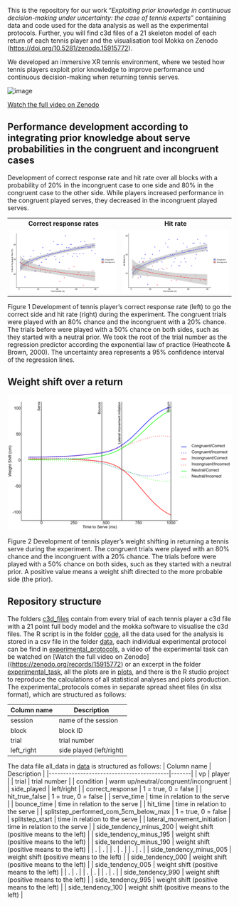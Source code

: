 This is the repository for our work “*Exploiting prior knowledge in continuous decision-making under uncertainty: the case of tennis experts*” containing data and code used for the data analysis as well as the experimental protocols. Further, you will find c3d files of a 21 skeleton model of each return of each tennis player and the visualisation tool Mokka on Zenodo (https://doi.org/10.5281/zenodo.15915772).

We developed an immersive XR tennis environment, where we tested how tennis players exploit prior knowledge to improve performance und continuous decision-making when returning tennis serves.

<img src="./experimental_task/experimental_task.gif" alt="image" width="700" height="auto">

[Watch the full video on Zenodo](https://doi.org/10.5281/zenodo.15915772)

## Performance development according to integrating prior knowledge about serve probabilities in the congruent and incongruent cases
Development of correct response rate and hit rate over all blocks with a probability of 20% in the incongruent case to one side and 80% in the congruent case to the other side. While players increased performance in the congruent played serves, they decreased in the incongruent played serves.
<table style="table-layout: fixed; width: 100%;">
  <tr>
    <th style="width: 50%;">Correct response rates</th>
    <th style="width: 50%;">Hit rate</th>
  </tr>
  <tr>
    <td style="text-align: center;">
      <img src="./plots/sqrt_correct_response_rate.svg" alt="Correct response rates" style="width:350px;height:auto;">
    </td>
    <td style="text-align: center;">
      <img src="./plots/sqrt_hit_rate.svg" alt="hit rate" style="width:350px;height:auto;">
    </td>
  </tr>
</table>

<p>Figure 1 Development of tennis player’s correct response rate (left) to go the correct side and hit rate (right) during the experiment. The congruent trials were played with an 80% chance and the incongruent with a 20% chance. The trials before were played with a 50% chance on both sides, such as they started with a neutral prior. We took the root of the trial number as the regression predictor according the exponential law of practice (Heathcote & Brown, 2000). The uncertainty area represents a 95% confidence interval of the regression lines.</p>

## Weight shift over a return
<img src="./plots/prior_impact_over_second_half_of_biased_and_neutral_trials_on_weight_shift.png" style="width:850px;height:auto;">

Figure 2 Development of tennis player’s weight shifting in returning a tennis serve during the experiment. The congruent trials were played with an 80% chance and the incongruent with a 20% chance. The trials before were played with a 50% chance on both sides, such as they started with a neutral prior. A positive value means a weight shift directed to the more probable side (the prior).

## Repository structure 

The folders [c3d_files](https://zenodo.org/records/15915772) contain from every trial of each tennis player a c3d file with a 21 point full body model and the mokka software to visualise the c3d files. The R script is in the folder [code](./code), all the data used for the analysis is stored in a csv file in the folder [data](./data), each individual experimental protocol can be find in [experimental_protocols](./experimental_protocols), a video of the experimental task can be watched on [Watch the full video on Zenodo]((https://zenodo.org/records/15915772) or an excerpt in the folder [experimental_task](./experimental_task), all the plots are in [plots](./plots), and there is the R studio project to reproduce the calculations of all statistical analyses and plots production. The experimental_protocols comes in separate spread sheet files (in xlsx format), which are structured as follows:



|       Column name       | Description                        |
|--------------|--------------------------|
| session      | name of the session       |
| block        | block ID                  |
| trial        | trial number              |
| left_right   | side played (left/right)  |

The data file all_data in [data](./data) is structured as follows:
| Column name                             | Description  |
|------------------------------------------|-------|
| vp                                       |  player     |
| trial                                    |    trial number   |
| condition                                |   warm up/neutral/congruent/incongruent    |
| side_played                              |    left/right   |
| correct_response                         |   1 = true, 0 = false    |
| hit_true_false                           |    1 = true, 0 = false   |
| serve_time                               |   time in relation to the serve    |
| bounce_time                              |   time in relation to the serve    |
| hit_time                                 |   time in relation to the serve    |
| splitstep_performed_com_5cm_below_max     |   1 = true, 0 = false    |
| splitstep_start                          |   time in relation to the serve    |
| lateral_movement_initiation               |   time in relation to the serve    |
| side_tendency_minus_200                  |   weight shift (positive means to the left)    |
| side_tendency_minus_195                  |   weight shift (positive means to the left)    |
| side_tendency_minus_190                  |   weight shift (positive means to the left)    |
| .                  |   .    |
| .                  |   .    |
| .                  |   .    |
| side_tendency_minus_005                  |   weight shift (positive means to the left)    |
| side_tendency_000                        |   weight shift (positive means to the left)    |
| side_tendency_005                        |   weight shift (positive means to the left)    |
| .                        |   .    |
| .                        |   .    |
| .                        |   .    |
| side_tendency_990                        |    weight shift (positive means to the left)   |
| side_tendency_995                        |    weight shift (positive means to the left)   |
| side_tendency_100                        |   weight shift (positive means to the left)    |

